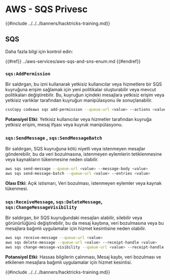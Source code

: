 # AWS - SQS Privesc

{{#include ../../../banners/hacktricks-training.md}}

## SQS

Daha fazla bilgi için kontrol edin:

{{#ref}}
../aws-services/aws-sqs-and-sns-enum.md
{{#endref}}

### `sqs:AddPermission`

Bir saldırgan, bu izni kullanarak yetkisiz kullanıcılar veya hizmetlere bir SQS kuyruğuna erişim sağlamak için yeni politikalar oluşturabilir veya mevcut politikaları değiştirebilir. Bu, kuyruğun içindeki mesajlara yetkisiz erişim veya yetkisiz varlıklar tarafından kuyruğun manipülasyonu ile sonuçlanabilir.
```bash
cssCopy codeaws sqs add-permission --queue-url <value> --actions <value> --aws-account-ids <value> --label <value>
```
**Potansiyel Etki**: Yetkisiz kullanıcılar veya hizmetler tarafından kuyruğa yetkisiz erişim, mesaj ifşası veya kuyruk manipülasyonu.

### `sqs:SendMessage` , `sqs:SendMessageBatch`

Bir saldırgan, SQS kuyruğuna kötü niyetli veya istenmeyen mesajlar gönderebilir, bu da veri bozulmasına, istenmeyen eylemlerin tetiklenmesine veya kaynakların tükenmesine neden olabilir.
```bash
aws sqs send-message --queue-url <value> --message-body <value>
aws sqs send-message-batch --queue-url <value> --entries <value>
```
**Olası Etki**: Açık istismarı, Veri bozulması, istenmeyen eylemler veya kaynak tükenmesi.

### `sqs:ReceiveMessage`, `sqs:DeleteMessage`, `sqs:ChangeMessageVisibility`

Bir saldırgan, bir SQS kuyruğundaki mesajları alabilir, silebilir veya görünürlüğünü değiştirebilir, bu da mesaj kaybına, veri bozulmasına veya bu mesajlara bağımlı uygulamalar için hizmet kesintisine neden olabilir.
```bash
aws sqs receive-message --queue-url <value>
aws sqs delete-message --queue-url <value> --receipt-handle <value>
aws sqs change-message-visibility --queue-url <value> --receipt-handle <value> --visibility-timeout <value>
```
**Potansiyel Etki**: Hassas bilgilerin çalınması, Mesaj kaybı, veri bozulması ve etkilenen mesajlara bağımlı uygulamalar için hizmet kesintisi. 

{{#include ../../../banners/hacktricks-training.md}}
